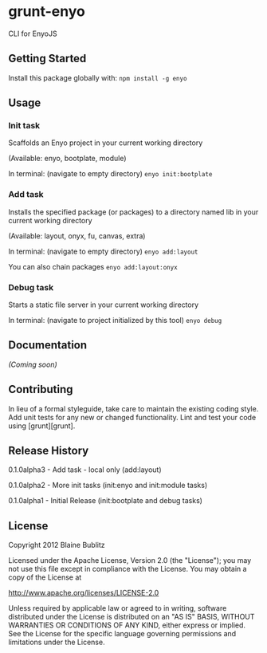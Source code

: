 # grunt-enyo

CLI for EnyoJS

## Getting Started
Install this package globally with: `npm install -g enyo`

## Usage

### Init task

Scaffolds an Enyo project in your current working directory

(Available: enyo, bootplate, module)

In terminal: (navigate to empty directory)
`enyo init:bootplate`

### Add task

Installs the specified package (or packages) to a directory named lib in your current working directory

(Available: layout, onyx, fu, canvas, extra)

In terminal: (navigate to empty directory)
`enyo add:layout`

You can also chain packages
`enyo add:layout:onyx`

### Debug task

Starts a static file server in your current working directory

In terminal: (navigate to project initialized by this tool)
`enyo debug`

## Documentation
_(Coming soon)_

## Contributing
In lieu of a formal styleguide, take care to maintain the existing coding style. Add unit tests for any new or changed functionality. Lint and test your code using [grunt][grunt].

## Release History

0.1.0alpha3 - Add task - local only (add:layout)

0.1.0alpha2 - More init tasks (init:enyo and init:module tasks)

0.1.0alpha1 - Initial Release (init:bootplate and debug tasks)

## License
Copyright 2012 Blaine Bublitz

Licensed under the Apache License, Version 2.0 (the "License");
you may not use this file except in compliance with the License.
You may obtain a copy of the License at

   http://www.apache.org/licenses/LICENSE-2.0

Unless required by applicable law or agreed to in writing, software
distributed under the License is distributed on an "AS IS" BASIS,
WITHOUT WARRANTIES OR CONDITIONS OF ANY KIND, either express or implied.
See the License for the specific language governing permissions and
limitations under the License.

